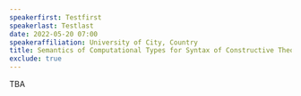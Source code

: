 ```yaml
---
speakerfirst: Testfirst
speakerlast: Testlast
date: 2022-05-20 07:00
speakeraffiliation: University of City, Country
title: Semantics of Computational Types for Syntax of Constructive Theories
exclude: true
---
```


TBA